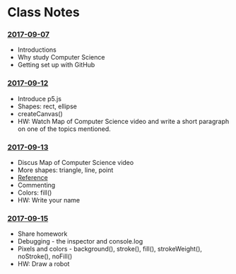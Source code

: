 # Class Notes

### [2017-09-07](Class%20Examples/2017-09-07/)
* Introductions
* Why study Computer Science
* Getting set up with GitHub

### [2017-09-12](Class%20Examples/2017-09-12/)
* Introduce p5.js
* Shapes: rect, ellipse
* createCanvas()
* HW: Watch Map of Computer Science video and write a short paragraph on one of the topics mentioned.

### [2017-09-13](Class%20Examples/2017-09-13/)
* Discus Map of Computer Science video
* More shapes: triangle, line, point
* [Reference](https://p5js.org/reference/)
* Commenting
* Colors: fill()
* HW: Write your name

### [2017-09-15](Class%20Examples/2017-09-15/)
* Share homework
* Debugging - the inspector and console.log
* Pixels and colors - background(), stroke(), fill(), strokeWeight(), noStroke(), noFill()
* HW: Draw a robot
